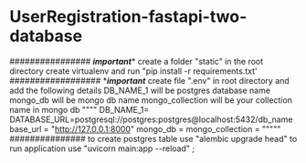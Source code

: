 # UserRegistration-fastapi-two-database

################
***important****
create a folder "static" in the root directory
create virtualenv and run "pip install -r requirements.txt'
##################
****important***
create file ".env" in root directory and add the following details
DB_NAME_1 will be postgres database name 
mongo_db will be mongo db name
mongo_collection will be your collection name in mongo db
""""
DB_NAME_1=
DATABASE_URL=postgresql://postgres:postgres@localhost:5432/db_name
base_url = "http://127.0.0.1:8000"
mongo_db =
mongo_collection =
"""""
###############
to create postgres table use "alembic upgrade head"
to run application use "uvicorn main:app --reload"
;
